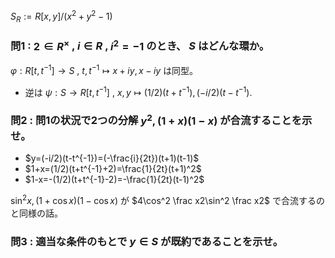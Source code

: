 $S_R:=R[x,y]/(x^2+y^2-1)$
### 問1 : $2\in R^\times$ , $i\in R$ , $i^2=-1$ のとき、 $S$ はどんな環か。
$\varphi : R[t,t^{-1}]\to S$ , $t,t^{-1} \mapsto x+iy ,x-iy$ は同型。
- 逆は $\psi : S\to R[t,t^{-1}]$ , $x,y \mapsto (1/2)(t+t^{-1}),(-i/2)(t-t^{-1})$.
### 問2 : 問1の状況で2つの分解 $y^2, (1+x)(1-x)$ が合流することを示せ。
- $y=(-i/2)(t-t^{-1})=(-\frac{i}{2t})(t+1)(t-1)$
- $1+x=(1/2)(t+t^{-1}+2)=\frac{1}{2t}(t+1)^2$
- $1-x=-(1/2)(t+t^{-1}-2)=-\frac{1}{2t}(t-1)^2$

$\sin^2x,(1+\cos x)(1-\cos x)$ が $4\cos^2 \frac x2\sin^2 \frac x2$ で合流するのと同様の話。
### 問3 : 適当な条件のもとで $y\in S$ が既約であることを示せ。
